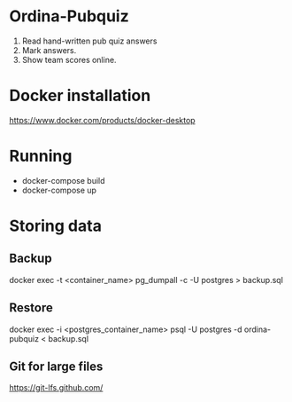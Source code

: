 # Ordina-Pubquiz

1. Read hand-written pub quiz answers
2. Mark answers. 
3. Show team scores online.

# Docker installation
https://www.docker.com/products/docker-desktop

# Running
* docker-compose build
* docker-compose up

# Storing data

## Backup
docker exec -t <container_name> pg_dumpall -c -U postgres > backup.sql


## Restore
docker exec -i <postgres_container_name> psql -U postgres -d ordina-pubquiz < backup.sql

## Git for large files
https://git-lfs.github.com/
